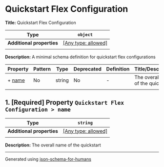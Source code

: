 # Quickstart Flex Configuration

**Title:** Quickstart Flex Configuration

| Type                      | `object`                                                                  |
| ------------------------- | ------------------------------------------------------------------------- |
| **Additional properties** | [[Any type: allowed]](# "Additional Properties of any type are allowed.") |
|                           |                                                                           |

**Description:** A minimal schema definition for quickstart flex configurations

| Property         | Pattern | Type   | Deprecated | Definition | Title/Description                  |
| ---------------- | ------- | ------ | ---------- | ---------- | ---------------------------------- |
| + [name](#name ) | No      | string | No         | -          | The overall name of the quickstart |
|                  |         |        |            |            |                                    |

## <a name="name"></a>1. [Required] Property `Quickstart Flex Configuration > name`

| Type                      | `string`                                                                  |
| ------------------------- | ------------------------------------------------------------------------- |
| **Additional properties** | [[Any type: allowed]](# "Additional Properties of any type are allowed.") |
|                           |                                                                           |

**Description:** The overall name of the quickstart

----------------------------------------------------------------------------------------------------------------------------
Generated using [json-schema-for-humans](https://github.com/coveooss/json-schema-for-humans)